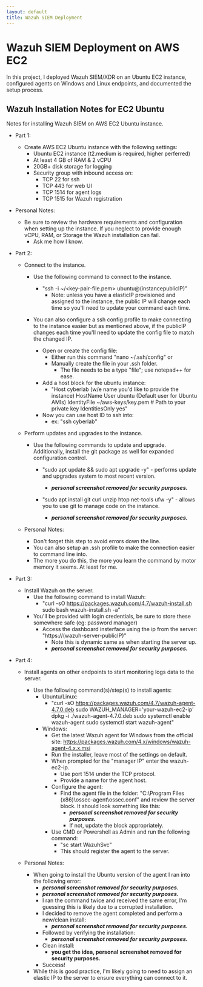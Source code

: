 ```yaml
---
layout: default
title: Wazuh SIEM Deployment
---
```


# Wazuh SIEM Deployment on AWS EC2

In this project, I deployed Wazuh SIEM/XDR on an Ubuntu EC2 instance, configured agents on Windows and Linux endpoints, and documented the setup process.  
## Wazuh Installation Notes for EC2 Ubuntu
Notes for installing Wazuh SIEM on AWS EC2 Ubuntu instance.

- Part 1:
  - Create AWS EC2 Ubuntu instance with the following settings:
    - Ubuntu EC2 instance (t2.medium is required, higher perferred)
    - At least 4 GB of RAM & 2 vCPU
    - 20GB+ disk storage for logging
    - Security group with inbound access on:
      - TCP 22 for ssh
      - TCP 443 for web UI
      - TCP 1514 for agent logs
      - TCP 1515 for Wazuh registration


 - Personal Notes:
   - Be sure to review the hardware requirements and configuration when setting up the instance. If you neglect to provide enough vCPU, RAM, or Storage the Wazuh installation can fail.
     - Ask me how I know.
     


     
- Part 2:
  - Connect to the instance.
    - Use the following command to connect to the instance. 
      - "ssh -i ~/<key-pair-file.pem> ubuntu@(instancepublicIP)"
        - Note: unless you have a elasticIP provisioned and assigned to the instance, the public IP will change each time so you'll need to update your command each time.

    - You can also configure a ssh config profile to make connecting to the instance easier but as mentioned above, if the publicIP changes each time you'll need to update the config file to match the changed IP.
      - Open or create the config file:
        - Either run this command "nano ~/.ssh/config" or
        - Manually create the file in your .ssh folder.
          - The file needs to be a type "file"; use notepad++ for ease.
      - Add a host block for the ubuntu instance:
        - "Host cyberlab (w/e name you'd like to provide the instance)
            HostName <the EC2 public IP>
            User ubuntu (Default user for Ubuntu AMIs)
            IdentityFile ~/aws-keys/key.pem  # Path to your private key
            IdentitiesOnly yes"
      - Now you can use host ID to ssh into:
        - ex: "ssh cyberlab"

  - Perform updates and upgrades to the instance.
    - Use the following commands to update and upgrade. Additionally, install the git package as well for expanded configuration control.
      - "sudo apt update && sudo apt upgrade -y" - performs update and upgrades system to most recent version.
        - **_personal screenshot removed for security purposes._**

      - "sudo apt install git curl unzip htop net-tools ufw -y" - allows you to use git to manage code on the instance.
        - **_personal screenshot removed for security purposes._**


  - Personal Notes:
    - Don't forget this step to avoid errors down the line.
    - You can also setup an .ssh profile to make the connection easier to command line into.
    - The more you do this, the more you learn the command by motor memory it seems. At least for me.

- Part 3:
  - Install Wazuh on the server.
    - Use the following command to install Wazuh:
      - "curl -sO https://packages.wazuh.com/4.7/wazuh-install.sh
        sudo bash wazuh-install.sh -a"
    - You'll be provided with login credentials, be sure to store these somewhere safe (eg: password manager)
      - Access the dashboard insterface using the ip from the server: "https://(wazuh-server-publicIP)"
        - Note this is dynamic same as when starting the server up.
        - **_personal screenshot removed for security purposes._**

   
- Part 4:
  - Install agents on other endpoints to start monitoring logs data to the server.
    - Use the following command(s)/step(s) to install agents:
      - Ubuntu/Linux:
        - "curl -sO https://packages.wazuh.com/4.7/wazuh-agent-4.7.0.deb
           sudo WAZUH_MANAGER='your-wazuh-ec2-ip' dpkg -i ./wazuh-agent-4.7.0.deb
           sudo systemctl enable wazuh-agent
           sudo systemctl start wazuh-agent"
      - Windows:
        - Get the latest Wazuh agent for Windows from the official site: https://packages.wazuh.com/4.x/windows/wazuh-agent-4.x.x.msi
        - Run the installer, leave most of the settings on default.
        - When prompted for the "manager IP" enter the wazuh-ec2-ip.
          - Use port 1514 under the TCP protocol.
          - Provide a name for the agent host.
        - Configure the agent:
          - Find the agent file in the folder: "C:\Program Files (x86)\ossec-agent\ossec.conf" and review the server block. It should look something like this:
            - **_personal screenshot removed for security purposes._**
            - If not, update the block appropriately.
        - Use CMD or Powershell as Admin and run the following command:
          - "sc start WazuhSvc"
          - This should register the agent to the server.
         
  - Personal Notes:
    - When going to install the Ubuntu version of the agent I ran into the following error:
      - **_personal screenshot removed for security purposes._**
      - **_personal screenshot removed for security purposes._**
      - I ran the command twice and received the same error, I'm guessing this is likely due to a corrupted installation.
      - I decided to remove the agent completed and perform a new/clean install:
        - _**personal screenshot removed for security purposes.**_
      - Followed by verifying the installation:
        - **_personal screenshot removed for security purposes._**
      - Clean install:
        - **you get the idea, personal screenshot removed for security purposes.**
      - Success!
    - While this is good practice, I'm likely going to need to assign an elastic IP to the server to ensure everything can connect to it.



